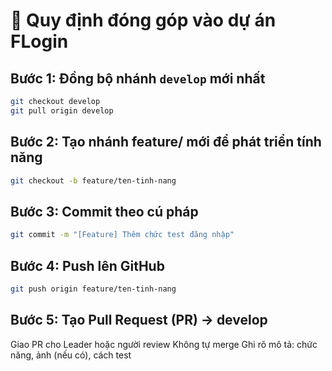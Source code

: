 # 🤝 Quy định đóng góp vào dự án FLogin

## Bước 1: Đồng bộ nhánh `develop` mới nhất

```bash
git checkout develop
git pull origin develop
```

## Bước 2: Tạo nhánh feature/ mới để phát triển tính năng

```bash
git checkout -b feature/ten-tinh-nang
```

## Bước 3: Commit theo cú pháp

```bash
git commit -m "[Feature] Thêm chức test đăng nhập"
```

## Bước 4: Push lên GitHub

```bash
git push origin feature/ten-tinh-nang
```

## Bước 5: Tạo Pull Request (PR) → develop

Giao PR cho Leader hoặc người review
Không tự merge
Ghi rõ mô tả: chức năng, ảnh (nếu có), cách test
